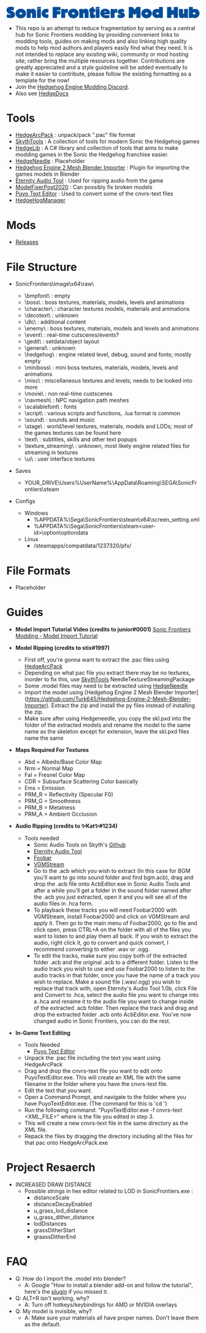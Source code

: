 ![Logo](https://github.com/CamoRF/Sonic-Frontiers-Mod-Hub/blob/main/Logo_temp.png?raw=true "Logo")

- This repo is an attempt to reduce fragmentation by serving as a central hub for Sonic Frontiers modding by providing convenient links to modding tools, guides on making mods and also linking high quality mods to help mod authors and players easily find what they need. It is not intended to replace any existing wiki, community or mod hosting site; rather bring the multiple resources together. Contributions are greatly appreciated and a style guideline will be added eventually to make it easier to contribute, please follow the existing formatting as a template for the now!
- Join the [Hedgehog Engine Modding Discord](https://dc.railgun.works/hems).
- Also see [HedgeDocs](https://github.com/HedgeDocs/HedgeDocs.github.io)

# Tools
- [HedgeArcPack](https://github.com/CamoRF/Sonic-Frontiers-Mod-Hub/raw/main/tools/HedgeArcPack_WIP_Frontiers.7z) : unpack/pack ".pac" file format
- [SkythTools](https://github.com/blueskythlikesclouds/SkythTools) : A collection of tools for modern Sonic the Hedgehog games 
- [HedgeLib](https://github.com/Radfordhound/HedgeLib) : A C# library and collection of tools that aims to make modding games in the Sonic the Hedgehog franchise easier. 
- [HedgeNeedle](https://github.com/CamoRF/Sonic-Frontiers-Mod-Hub/raw/main/tools/HedgeNeedle.7z) : Placeholder
- [Hedgehog Engine 2 Mesh Blender Importer](https://github.com/Turk645/Hedgehog-Engine-2-Mesh-Blender-Importer) : Plugin for importing the games models in Blender
- [Eternity Audio Tool](https://animegamemods.freeforums.net/thread/618/eternity-audio-tool-link-tutorial) : Used for ripping audio from the game
- [ModelFixerPost2020](https://github.com/CamoRF/Sonic-Frontiers-Mod-Hub/raw/main/tools/ModelFixerPost2020.zip) : Can possibly fix broken models
- [Puyo Text Editor](https://github.com/nickworonekin/puyo-text-editor) : Used to convert some of the cnvrs-text files
- [HedgeHogManager](https://gamebanana.com/dl/883484)

# Mods

- [Releases](https://github.com/CamoRF/Sonic-Frontiers-Mod-Hub/releases)

# File Structure

- SonicFrontiers\image\x64\raw\
  - \bmpfont\ : empty
  - \boss\ : boss textures, materials, models, levels and animations
  - \character\ : character textures models, materials and animations
  - \decotext\ : unknown
  - \dlc\ : additional content
  - \enemy\ : boss textures, materials, models and levels and animations
  - \event\ : real-time cutscenes/events? 
  - \gedit\ : setdata/object layout
  - \general\ : unknown
  - \hedgehog\ : engine related level, debug, sound and fonts; mostly empty
  - \miniboss\ : mini boss textures, materials, models, levels and animations
  - \misc\ : miscellaneous textures and levels; needs to be looked into more
  - \movie\ : non real-time custscenes
  - \navmesh\ : NPC navigation path meshes
  - \scalablefont\ : fonts
  - \script\ : various scripts and functions, .lua format is common
  - \sound\ : sounds and music
  - \stage\ : world/level textures, materials, models and LODs; most of the games textures can be found here
  - \text\ : subtitles, skills and other text popups
  - \texture_streaming\ : unknown, most likely engine related files for streaming in textures
  - \ui\ : user interface textures

- Saves
  - YOUR_DRIVE\Users\%UserName%\AppData\Roaming\SEGA\SonicFrontiers\steam

- Configs
  - Windows
      - %APPDATA%\Sega\SonicFrontiers\steam\x64\screen_setting.xml
      - %APPDATA%\Sega\SonicFrontiers\steam\<user-id>\option\optiondata
  - Linux  
      - <Steam-folder>/steamapps/compatdata/1237320/pfx/  

# File Formats

- Placeholder

# Guides

-  **Model Import Tutorial Video (credits to junior#0001)**
  [Sonic Frontiers Modding - Model Import Tutorial](https://youtu.be/B_-YJ2I1_M4)

-  **Model Ripping (credits to stix#1997)**
    - First off, you're gonna want to extract the .pac files using [HedgeArcPack](https://cdn.discordapp.com/attachments/987489054377508924/1039653178494431272/HedgeArcPack_WIP_Frontiers.7z)
    - Depending on what pac file you extract there may be no textures, inorder to fix this, use [SkythTools](https://github.com/blueskythlikesclouds/SkythTools) NeedleTextureStreamingPackage
    - Some .model files may need to be extracted using [HedgeNeedle](https://cdn.discordapp.com/attachments/464963211410669579/1039655306378100816/HedgeNeedle.7z)
    - Import the model using [Hedgehog Engine 2 Mesh Blender Importer] (https://github.com/Turk645/Hedgehog-Engine-2-Mesh-Blender-Importer). Extract the zip and install the py files instead of installing the zip.
    - Make sure after using Hedgeneedle, you copy the skl.pxd into the folder of the extracted models and rename the model to the same name as the skeleton except for extension, leave the skl.pxd files name the same

- **Maps Required For Textures**
  - Abd = Albedo/Base Color Map
  - Nrm = Normal Map
  - Fal = Fresnel Color Map
  - CDR = Subsurface Scattering Color basically
  - Ems = Emission 
  - PRM_R = Reflectivity (Specular F0)
  - PRM_G = Smoothness 
  - PRM_B = Metalness 
  - PRM_A = Ambient Occlusion

- **Audio Ripping (credits to ✨Kat✨#1234)**
  - Tools needed
    - Sonic Audio Tools on Skyth's [Github](https://github.com/blueskythlikesclouds/SkythTools)
    - [Eternity Audio Tool](https://animegamemods.freeforums.net/thread/618/eternity-audio-tool-link-tutorial)
    - [Foobar](https://www.foobar2000.org/download)
    - [VGMStream](https://discord.com/channels/945689739447664640/987489054377508924/1041368205077254144)
    - Go to the .acb which you wish to extract (In this case for BGM you'll want to go into sound folder and find bgm.acb), drag and drop the .acb file onto AcbEditor.exe in Sonic Audio Tools and after a while you'll get a folder in the sound folder named after the .acb you just extracted, open it and you will see all of the audio files in .hca form.
    - To playback these tracks you will need Foobar2000 with VGMStream, install Foobar2000 and click on VGMStream and apply it. Then go to the main menu of Foobar2000, go to file and click open, press CTRL+A on the folder with all of the files you want to listen to and play them all back. If you wish to extract the audio, right click it, go to convert and quick convert, I recommend converting to either .wav or .ogg.
    - To edit the tracks, make sure you copy both of the extracted folder .acb and the original .acb to a different folder. Listen to the audio track you wish to use and use Foobar2000 to listen to the audio tracks in that folder, once you have the name of a track you wish to replace. Make a sound file (.wav/.ogg) you wish to replace that track with, open Eternity's Audio Tool 1.0b, click File and Convert to .hca, select the audio file you want to change into a .hca and rename it to the audio file you want to change inside of the extracted .acb folder. Then replace the track and drag and drop the extracted folder .acb onto AcbEditor.exe. You've now changed audio in Sonic Frontiers, you can do the rest. 

- **In-Game Text Editing**
  - Tools Needed
    - [Puyo Text Editor](https://github.com/nickworonekin/puyo-text-editor)
  - Unpack the .pac file including the text you want using HedgeArcPack
  - Drag and drop the cnvrs-text file you want to edit onto PuyoTextEditor.exe. This will create an XML file with the same filename in the folder where you have the cnvrs-text file.
  - Edit the text that you want.
  - Open a Command Prompt, and navigate to the folder where you have PuyoTextEditor.exe. (The command for this is 'cd <Directory>')
  - Run the following command: "PuyoTextEditor.exe -f cnvrs-text <XML_FILE>" where <XML-FILE> is the file you edited in step 3.
  - This will create a new cnvrs-text file in the same directory as the XML file.
  - Repack the files by dragging the directory including all the files for that pac onto HedgeArcPack.exe

# Project Resaerch

- INCREASED DRAW DISTANCE
  - Possible strings in hex editor related to LOD in SonicFrontiers.exe :
    - distanceScale
    - distanceDecayEnabled
    - u_grass_lod_distance
    - u_grass_dither_distance
    - lodDistances
    - grassDitherStart
    - graassDitherEnd

 # FAQ
- Q: How do I import the .model into blender? 
  - A: Google "How to install a blender add-on and follow the tutorial", here's the [plugin](https://cdn.discordapp.com/attachments/987489054377508924/1041430235809316934/Hedgehog-Engine-2-Mesh-Blender-Importer-main.zip) if you missed it. 
- Q: ALT+R isn't working, why?
  - A: Turn off hotkeys/keybindings for AMD or NVIDIA overlays
- Q: My model is invisible, why?
  - A: Make sure your materials all have proper names. Don't leave them as the default. 
